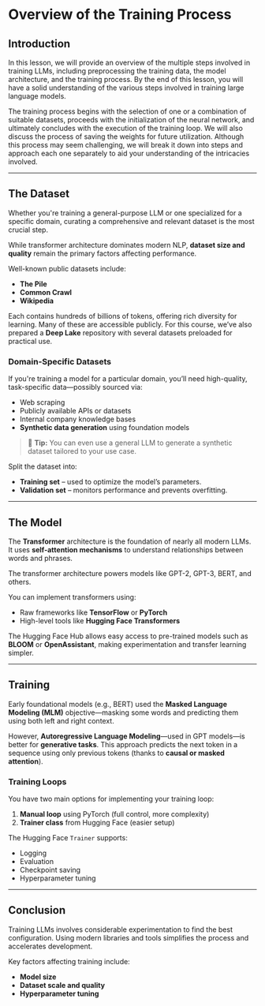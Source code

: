 # Overview of the Training Process

## Introduction
In this lesson, we will provide an overview of the multiple steps involved in training LLMs, including preprocessing the training data, the model architecture, and the training process. By the end of this lesson, you will have a solid understanding of the various steps involved in training large language models.

The training process begins with the selection of one or a combination of suitable datasets, proceeds with the initialization of the neural network, and ultimately concludes with the execution of the training loop. We will also discuss the process of saving the weights for future utilization. Although this process may seem challenging, we will break it down into steps and approach each one separately to aid your understanding of the intricacies involved.

---

## The Dataset

Whether you're training a general-purpose LLM or one specialized for a specific domain, curating a comprehensive and relevant dataset is the most crucial step. 

While transformer architecture dominates modern NLP, **dataset size and quality** remain the primary factors affecting performance.

Well-known public datasets include:

- **The Pile**
- **Common Crawl**
- **Wikipedia**

Each contains hundreds of billions of tokens, offering rich diversity for learning. Many of these are accessible publicly. For this course, we’ve also prepared a **Deep Lake** repository with several datasets preloaded for practical use.

### Domain-Specific Datasets

If you're training a model for a particular domain, you’ll need high-quality, task-specific data—possibly sourced via:

- Web scraping
- Publicly available APIs or datasets
- Internal company knowledge bases
- **Synthetic data generation** using foundation models

> 📌 **Tip:** You can even use a general LLM to generate a synthetic dataset tailored to your use case.

Split the dataset into:
- **Training set** – used to optimize the model’s parameters.
- **Validation set** – monitors performance and prevents overfitting.

---

## The Model

The **Transformer** architecture is the foundation of nearly all modern LLMs. It uses **self-attention mechanisms** to understand relationships between words and phrases.

The transformer architecture powers models like GPT-2, GPT-3, BERT, and others.

You can implement transformers using:
- Raw frameworks like **TensorFlow** or **PyTorch**
- High-level tools like **Hugging Face Transformers**

The Hugging Face Hub allows easy access to pre-trained models such as **BLOOM** or **OpenAssistant**, making experimentation and transfer learning simpler.

---

## Training

Early foundational models (e.g., BERT) used the **Masked Language Modeling (MLM)** objective—masking some words and predicting them using both left and right context.

However, **Autoregressive Language Modeling**—used in GPT models—is better for **generative tasks**. This approach predicts the next token in a sequence using only previous tokens (thanks to **causal or masked attention**).

### Training Loops

You have two main options for implementing your training loop:

1. **Manual loop** using PyTorch (full control, more complexity)
2. **Trainer class** from Hugging Face (easier setup)

The Hugging Face `Trainer` supports:
- Logging
- Evaluation
- Checkpoint saving
- Hyperparameter tuning

---

## Conclusion

Training LLMs involves considerable experimentation to find the best configuration. Using modern libraries and tools simplifies the process and accelerates development.

Key factors affecting training include:
- **Model size**
- **Dataset scale and quality**
- **Hyperparameter tuning**
